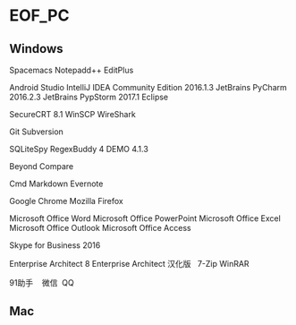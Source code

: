 # EOF_PC
## Windows
  Spacemacs
  Notepadd++
  EditPlus

  Android Studio
  IntelliJ IDEA Community Edition 2016.1.3
  JetBrains PyCharm 2016.2.3
  JetBrains PypStorm 2017.1
  Eclipse
  
  SecureCRT 8.1
  WinSCP 
  WireShark
  
  Git
  Subversion
  
  SQLiteSpy
  RegexBuddy 4 DEMO 4.1.3
  
  Beyond Compare
  
  Cmd Markdown
  Evernote
  
  Google Chrome
  Mozilla Firefox
  
  Microsoft Office Word
  Microsoft Office PowerPoint
  Microsoft Office Excel
  Microsoft Office Outlook
  Microsoft Office Access
  
  Skype for Business 2016
  
  Enterprise Architect 8
  Enterprise Architect 汉化版
  
  7-Zip
  WinRAR
  
  91助手
  
  微信
  QQ

## Mac
	

